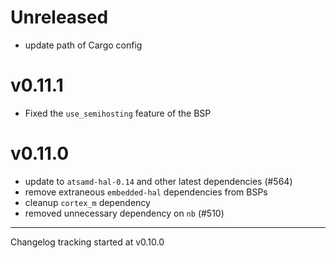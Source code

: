 # Unreleased

- update path of Cargo config

# v0.11.1

- Fixed the `use_semihosting` feature of the BSP

# v0.11.0

- update to `atsamd-hal-0.14` and other latest dependencies (#564)
- remove extraneous `embedded-hal` dependencies from BSPs
- cleanup `cortex_m` dependency
- removed unnecessary dependency on `nb` (#510)

---

Changelog tracking started at v0.10.0

